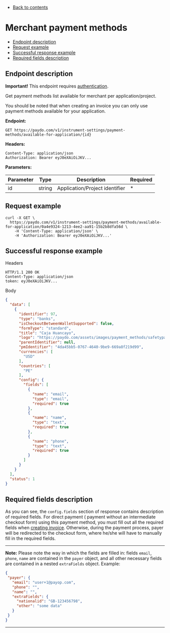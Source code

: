* [Back to contents](../Readme.md)

# Merchant payment methods

* [Endpoint description](#endpoint-description)
* [Request example](#request-example)
* [Successful response example](#successful-response-example)
* [Required fields description](#required-fields-description)

## Endpoint description

**Important!** This endpoint requires [authentication](../authentication.md).

Get payment methods list available for merchant per application/project.

You should be noted that when creating an invoice you can only use payment methods available for your application.

**Endpoint:**

    GET https://paydo.com/v1/instrument-settings/payment-methods/available-for-application/{id}

**Headers:**

    Content-Type: application/json
    Authorization: Bearer eyJ0eXAiOiJKV...

**Parameters:**

Parameter   |  Type  |           Description           |  Required |
------------|--------|---------------------------------|-----------|
id          | string | Application/Project identifier  |     *     |

## Request example

```shell script
curl -X GET \
  https://paydo.com/v1/instrument-settings/payment-methods/available-for-application/0a4e9324-1213-4ee2-aa91-15b2b8dfa56d \
    -H 'Content-Type: application/json' \
    -H 'Authorization: Bearer eyJ0eXAiOiJKV...'
```

## Successful response example

Headers

```
HTTP/1.1 200 OK
Content-Type: application/json
token: eyJ0eXAiOiJKV...
```

Body

```json
{
  "data": [
    {
      "identifier": 97,
      "type": "banks",
      "isCheckoutBetweenWalletSupported": false,
      "formType": "standard",
      "title": "Caja Huancayo",
      "logo": "https://paydo.com/assets/images/payment_methods/safetypay/peru_bank_transfer/safetypay_bank_transfer_caja_huancayo_peru.png",
      "parentIdentifier": null,
      "pmIdentifier": "4da45bb5-0767-4640-9be9-669a8f219d99",
      "currencies": [
        "USD"
      ],
      "countries": [
        "PE"
      ],
      "config": {
        "fields": [
          {
            "name": "email",
            "type": "email",
            "required": true
          },
          {
            "name": "name",
            "type": "text",
            "required": true
          },
          {
            "name": "phone",
            "type": "text",
            "required": true
          }
        ]
      }
    }
  ],
  "status": 1
}
```

## Required fields description

As you can see, the `config.fields` section of response contains description of required fields. For direct payment (
payment without an intermediate checkout form) using this payment method, you must fill out all the required fields
when [creating invoice](createInvoice.md). Otherwise, during the payment process, payer will be redirected to the
checkout form, where he/she will have to manually fill in the required fields.

---- 

**Note:** Please note the way in which the fields are filled in: fields `email`, `phone`, `name` are contained in
the `payer` object, and all other necessary fields are contained in a nested `extraFields` object. Example:

 ```json
 {
  "payer": {
    "email": "user+1@payop.com",
    "phone": "",
    "name": "",
    "extraFields": {
      "nationalid": "GB-123456798",
      "other": "some data"
    }
  }
}
 ```

----